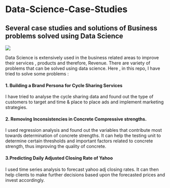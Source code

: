 # Data-Science-Case-Studies
## Several case studies and solutions of Business problems solved using Data Science

<img src ="https://www.proofcommunications.com.au/wp-content/uploads/2019/09/Case-study-759x400.jpg"></img>

Data Science is extensively used in the business related areas to improve their services , products and therefore, Revenue.
There are variety of problems that can be solved using data science. Here , in this repo, I have tried to solve some problems :

#### 1. Building a Brand Persona for Cycle Sharing Services
I have tried to analyse the cycle sharing data and found out the type of customers to target and time & place to 
place ads and implement marketing strategies.

#### 2. Removing Inconsistencies in Concrete Compressive strengths.
I used regression analysis and found out the variables that contribute most towards determination of concrete strengths.
It can help the testing unit to determine certain thresholds and important factors related to concrete strength, thus improving the quality of concrete.

#### 3.Predicting Daily Adjusted Closing Rate of Yahoo
I used time series analysis to forecast yahoo adj closing rates.
It can then help clients to make further decisions based upon the forecasted prices and invest accordingly.

